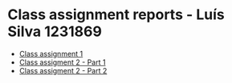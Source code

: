 # Class assignment reports - Luís Silva 1231869
- [Class assignment 1](CA1/readme.md)
- [Class assigment 2 - Part 1](CA2/Part1/readme.md)
- [Class assigment 2 - Part 2](CA2/Part2/readme.md)
